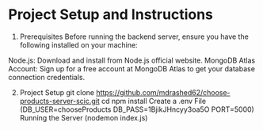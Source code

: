  
 
# Project Setup and Instructions

1. Prerequisites
   Before running the backend server, ensure you have the following installed on your machine:

  Node.js: Download and install from Node.js official website.
  MongoDB Atlas Account: Sign up for a free account at MongoDB Atlas to get your database connection credentials.

2. Project Setup
   git clone <https://github.com/mdrashed62/choose-products-server-scic.git>
   cd <project-directory>
   npm install
   Create a .env File (DB_USER=chooseProducts  DB_PASS=1BjikJHncyy3oa5O PORT=5000)
   Running the Server (nodemon index.js)
